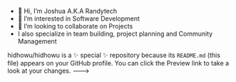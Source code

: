 - 👋 Hi, I’m Joshua A.K.A Randytech
- 👀 I’m interested in Software Development
- 💞️ I’m looking to collaborate on Projects
- I also specialize in team building, project planning and Community Management

hidhowu/hidhowu is a ✨ special ✨ repository because its `README.md` (this file) appears on your GitHub profile.
You can click the Preview link to take a look at your changes.
--->

